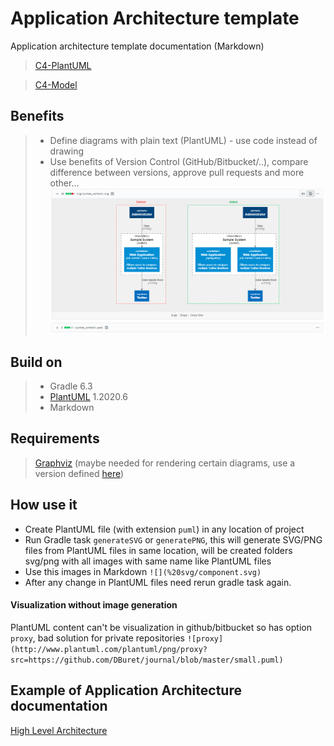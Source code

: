 # Application Architecture template
Application architecture template documentation (Markdown)
> [C4-PlantUML](https://github.com/RicardoNiepel/C4-PlantUML)

> [C4-Model](https://www.mytechiebits.com/C4)

## Benefits
> * Define diagrams with plain text (PlantUML) - use code instead of drawing
> * Use benefits of Version Control (GitHub/Bitbucket/..), compare difference between versions, approve pull requests and more other...
![](demo/branch_compare.PNG) 

## Build on
>* Gradle 6.3
>* [PlantUML](https://mvnrepository.com/artifact/net.sourceforge.plantuml/plantuml) 1.2020.6
>* Markdown

## Requirements
> [Graphviz](https://www.graphviz.org/download/) (maybe needed for rendering certain diagrams, use a version defined [here](http://plantuml.com/graphviz-dot))

## How use it
* Create PlantUML file (with extension `puml`) in any location of project
* Run Gradle task `generateSVG` or `generatePNG`, this will generate SVG/PNG files from PlantUML files in same location,
will be created folders svg/png with all images with same name like PlantUML files
* Use this images in Markdown `![](%20svg/component.svg)`
* After any change in PlantUML files need rerun gradle task again.

#### Visualization without image generation
PlantUML content can't be visualization in github/bitbucket so has option `proxy`, bad solution for private repositories
`![proxy](http://www.plantuml.com/plantuml/png/proxy?src=https://github.com/DBuret/journal/blob/master/small.puml)` 

## Example of Application Architecture documentation
[High Level Architecture](high-level-architecture.md)

